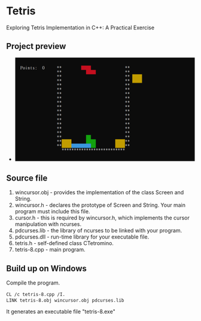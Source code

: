 # Tetris
Exploring Tetris Implementation in C++: A Practical Exercise

## Project preview
* ![image](https://github.com/Ting-Xiao-Miaw/Tetris/blob/main/.resource/preview.png)

## Source file
1. wincursor.obj - provides the implementation of the class Screen and String.
2. wincursor.h - declares the prototype of Screen and String. Your main program must include this file.
3. cursor.h - this is required by wincursor.h, which implements the cursor manipulation with ncurses.
4. pdcurses.lib - the library of ncurses to be linked with your program.
5. pdcurses.dll - run-time library for your executable file.
6. tetris.h - self-defined class CTetromino.
7. tetris-8.cpp - main program.

## Build up on Windows
Compile the program. 
```
CL /c tetris-8.cpp /I.
LINK tetris-8.obj wincursor.obj pdcurses.lib
```
It generates an executable file "tetris-8.exe"

